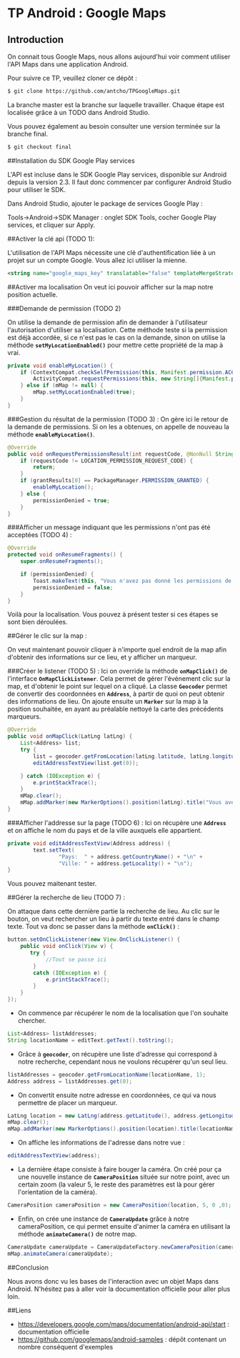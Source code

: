 # TP Android : Google Maps

## Introduction
On connait tous Google Maps, nous allons aujourd'hui voir comment utiliser l'API Maps dans une application Android.

Pour suivre ce TP, veuillez cloner ce dépôt :

```bash
$ git clone https://github.com/antcho/TPGoogleMaps.git
```

La branche master est la branche sur laquelle travailler. Chaque étape est localisée grâce à un TODO dans Android Studio.

Vous pouvez également au besoin consulter une version terminée sur la branche final.

```bash
$ git checkout final
```

##Installation du SDK Google Play services

L'API est incluse dans le SDK Google Play services, disponible sur Android depuis la version 2.3. Il faut donc commencer par configurer Android Studio pour utiliser le SDK.

Dans Android Studio, ajouter le package de services Google Play :

Tools->Android->SDK Manager : onglet SDK Tools, cocher Google Play services, et cliquer sur Apply.

##Activer la clé api (TODO 1):

L'utilisation de l'API Maps nécessite une clé d'authentification liée à un projet sur un compte Google. Vous allez ici utiliser la mienne.

```xml
<string name="google_maps_key" translatable="false" templateMergeStrategy="preserve">AIzaSyDKQFkjt-YcuRci4W0xTo8NO1aDVQtNzjw</string>
```

##Activer ma localisation
On veut ici pouvoir afficher sur la map notre position actuelle.

###Demande de permission (TODO 2)

On utilise la demande de permission afin de demander à l'utilisateur l'autorisation d'utiliser sa localisation. Cette méthode teste si la permission est déjà accordée, si ce n'est pas le cas on la demande, sinon on utilise la méthode **`setMyLocationEnabled()`** pour mettre cette propriété de la map à vrai.

```java
private void enableMyLocation() {
    if (ContextCompat.checkSelfPermission(this, Manifest.permission.ACCESS_FINE_LOCATION) != PackageManager.PERMISSION_GRANTED) {
        ActivityCompat.requestPermissions(this, new String[]{Manifest.permission.ACCESS_FINE_LOCATION}, LOCATION_PERMISSION_REQUEST_CODE);
    } else if (mMap != null) {
        mMap.setMyLocationEnabled(true);
    }
}
```

###Gestion du résultat de la permission (TODO 3) :
On gère ici le retour de la demande de permissions. Si on les a obtenues, on appelle de nouveau la méthode **`enableMyLocation()`**.
```java
@Override
public void onRequestPermissionsResult(int requestCode, @NonNull String[] permissions, @NonNull int[] grantResults) {
    if (requestCode != LOCATION_PERMISSION_REQUEST_CODE) {
        return;
    }
    if (grantResults[0] == PackageManager.PERMISSION_GRANTED) {
        enableMyLocation();
    } else {
        permissionDenied = true;
    }
}
```

###Afficher un message indiquant que les permissions n'ont pas été acceptées (TODO 4) :

```java
@Override
protected void onResumeFragments() {
    super.onResumeFragments();

    if (permissionDenied) {
        Toast.makeText(this, "Vous n'avez pas donné les permissions de localisation", Toast.LENGTH_SHORT).show();
        permissionDenied = false;
    }
}
```

Voilà pour la localisation. Vous pouvez à présent tester si ces étapes se sont bien déroulées.

##Gérer le clic sur la map :

On veut maintenant pouvoir cliquer à n'importe quel endroit de la map afin d'obtenir des informations sur ce lieu, et y afficher un marqueur.

###Créer le listener (TODO 5) :
Ici on override la méthode **`onMapClick()`** de l'interface **`OnMapClickListener`**. Cela permet de gérer l'événement clic sur la map, et d'obtenir le point sur lequel on a cliqué. La classe **`Geocoder`** permet de convertir des coordonnées en **`Address`**, à partir de  quoi on peut obtenir des informations de lieu. On ajoute ensuite un **`Marker`** sur la map à la position souhaitée, en ayant au préalable nettoyé la carte des précédents marqueurs.
```java
@Override
public void onMapClick(LatLng latLng) {
    List<Address> list;
    try {
        list = geocoder.getFromLocation(latLng.latitude, latLng.longitude, 1);
        editAddressTextView(list.get(0));

    } catch (IOException e) {
        e.printStackTrace();
    }
    mMap.clear();
    mMap.addMarker(new MarkerOptions().position(latLng).title("Vous avez cliqué ici"));
}
```

###Afficher l'addresse sur la page (TODO 6) :
Ici on récupère une **`Address`** et on affiche le nom du pays et de la ville auxquels elle appartient.
```java
private void editAddressTextView(Address address) {
        text.setText(
                "Pays:  " + address.getCountryName() + "\n" +
                "Ville: " + address.getLocality() + "\n");
}
```
Vous pouvez maitenant tester.

##Gérer la recherche de lieu (TODO 7) :

On attaque dans cette dernière partie la recherche de lieu. Au clic sur le bouton, on veut rechercher un lieu à partir du texte entré dans le champ texte. Tout va donc se passer dans la méthode **`onClick()`** :

```java
button.setOnClickListener(new View.OnClickListener() {
    public void onClick(View v) {
       try {
            //Tout se passe ici
        }
        catch (IOException e) {
            e.printStackTrace();
        }
    }
});
```

- On commence par récupérer le nom de la localisation que l'on souhaite chercher.

```java
List<Address> listAddresses;
String locationName = editText.getText().toString();
```
- Grâce à **`geocoder`**, on récupère une liste d'adresse qui correspond à notre recherche, cependant nous ne voulons récupérer qu'un seul lieu.
```java
listAddresses = geocoder.getFromLocationName(locationName, 1);
Address address = listAddresses.get(0);
```
- On convertit ensuite notre adresse en coordonnées, ce qui va nous permettre de placer un marqueur.

```java
LatLng location = new LatLng(address.getLatitude(), address.getLongitude());
mMap.clear();
mMap.addMarker(new MarkerOptions().position(location).title(locationName));
```
- On affiche les informations de l'adresse dans notre vue :
```java
editAddressTextView(address);
```
- La dernière étape consiste à faire bouger la caméra. On créé pour ça une nouvelle instance de **`CameraPosition`** située sur notre point, avec un certain zoom (la valeur 5, le reste des paramètres est là pour gérer l'orientation de la caméra).

```java
CameraPosition cameraPosition = new CameraPosition(location, 5, 0 ,0);
```
- Enfin, on crée une instance de **`CameraUpdate`** grâce à notre cameraPosition, ce qui permet ensuite d'animer la caméra en utilisant la méthode **`animateCamera()`** de notre map.

```java
CameraUpdate cameraUpdate = CameraUpdateFactory.newCameraPosition(cameraPosition);
mMap.animateCamera(cameraUpdate);
```

##Conclusion

Nous avons donc vu les bases de l'interaction avec un objet Maps dans Android. N'hésitez pas à aller voir la documentation officielle pour aller plus loin.

##Liens

- https://developers.google.com/maps/documentation/android-api/start : documentation officielle
- https://github.com/googlemaps/android-samples : dépôt contenant un nombre conséquent d'exemples
